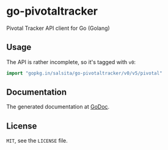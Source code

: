 # go-pivotaltracker #

Pivotal Tracker API client for Go (Golang)

## Usage ##

The API is rather incomplete, so it's tagged with `v0`:

```go
import "gopkg.in/salsita/go-pivotaltracker/v0/v5/pivotal"
```

## Documentation ##

The generated documentation at [GoDoc](http://godoc.org/github.com/salsita/go-pivotaltracker/).

## License ##

`MIT`, see the `LICENSE` file.
